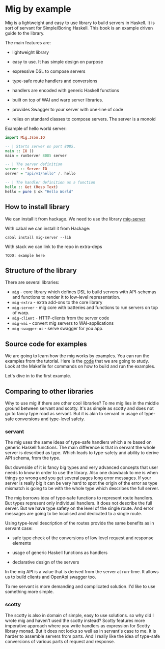 # Mig by example

Mig is a lightweight and easy to use library to build servers in Haskell.
It is sort of servant for Simple/Boring Haskell.
This book is an example driven guide to the library.

The main features are:

* lightweight library

* easy to use. It has simple design on purpose

* expressive DSL to compose servers

* type-safe route handlers and conversions

* handlers are encoded with generic Haskell functions

* built on top of WAI and warp server libraries.

* provides Swagger to your server with one-line of code

* relies on standard classes to compose servers. The server is a monoid 

Example of hello world server:


```haskell
import Mig.Json.IO

-- | Starts server on port 8085.
main :: IO ()
main = runServer 8085 server

-- | The server definition
server :: Server IO
server = "api/v1/hello" /. hello

-- | The handler definition as a function
hello :: Get (Resp Text)
hello = pure $ ok "Hello World"
```


## How to install library

We can install it from hackage. 
We need to use the library [mig-server](https://hackage.haskell.org/package/mig-server)

With cabal we can install it from Hackage:

```
cabal install mig-server --lib
```

With stack we can link to the repo in extra-deps

```
TODO: example here
```

## Structure of the library

There are several libraries:

- `mig` - core library which defines DSL to build servers with API-schemas and functions to render it to low-level representation. 
- `mig-extra` - extra add-ons to the core library
- `mig-server` - mig core with batteries and functions to run servers on top of warp.
- `mig-client` - HTTP-clients from the server code
- `mig-wai` - convert mig servers to WAI-applications
- `mig-swagger-ui` - serve swagger for you app.

## Source code for examples

We are going to learn how the mig works by examples.
You can run the examples from the tutorial. Here is the [code](https://github.com/anton-k/mig/tree/main/examples/mig-example-apps#readme) that we are going to study.
Look at the Makefile for commands on how to build and run the examples.

Let's dive in to the first example.

## Comparing to other libraries

Why to use mig if there are other cool libraries?
To me mig lies in the middle ground between servant and scotty.
It's as simple as  scotty and does not go to fancy type road as servant.
But it is akin to servant in usage of type-safe conversions and type-level safety.

### servant

The mig uses the same ideas of type-safe handlers which a re based on generic Haskell functions.
The main difference is that in servant the whole server is described as type. 
Which leads to type-safety and ability to derive API schema, from the type.

But downside of it is fancy big types and very advanced concepts that user needs to know
in order to use the library. Also one drawback to me is when things go wrong and you get
several pages long error messages. If your server is really big it can be very hard to spot
the origin of the error as type mismatch is going to be with the whole type which describes 
the full server.

The mig borrows idea of type-safe functions to represent route handlers. 
But types represent only individual handlers. It does not describe the full server.
But we have type safety on the level of the single route. And error messages are going
to be localised and dedicated to a single route. 

Using type-level description of the routes provide the same benefits as in servant case:

* safe type check of the conversions of low level request and response elements
* usage of generic Haskell functions as handlers

* declarative design of the servers

In the mig API is a value that is derived from the server at run-time. 
It allows us to build clients and OpenApi swagger too.

To me servant is more demanding and complicated solution. I'd like to use 
something more simple.

### scotty

The scotty is also in domain of simple, easy to use solutions. 
so why did I wrote mig and haven't used the scotty instead?
Scotty features more imperative approach where you write handlers as 
expression for Scotty library monad. But it does not looks so well as in servant's case to me.
It is harder to assemble servers from parts. And I really like the idea of type-safe
conversions of various parts of request and response. 

